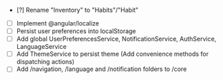 - [?] Rename "Inventory" to "Habits"/"Habit"
- [ ] Implement @angular/localize
- [ ] Persist user preferences into localStorage
- [ ] Add global UserPreferencesService, NotificationService, AuthService, LanguageService
- [ ] Add ThemeService to persist theme (Add convenience methods for dispatching actions)
- [ ] Add /navigation, /language and /notification folders to /core
